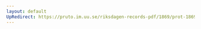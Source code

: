 ```yaml
---
layout: default
UpRedirect: https://pruto.im.uu.se/riksdagen-records-pdf/1869/prot-1869--ak--220/prot-1869--ak--220_000.pdf
---
```

